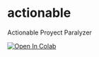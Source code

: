 # actionable
Actionable Proyect Paralyzer 

[![Open In Colab](https://colab.research.google.com/assets/colab-badge.svg)](https://colab.research.google.com/github/GenaroHacker/actionable/blob/main/main.ipynb)
